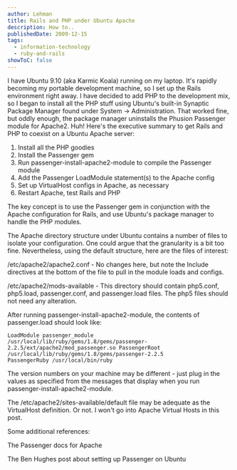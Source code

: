 ```yaml
---
author: Lehman
title: Rails and PHP under Ubuntu Apache
description: How to..
publishedDate: 2009-12-15
tags:
  - information-technology
  - ruby-and-rails
showToC: false
---
```


I have Ubuntu 9.10 (aka Karmic Koala) running on my laptop. It's rapidly becoming my portable development machine, so I set up the Rails environment right away. I have decided to add PHP to the development mix, so I began to install all the PHP stuff using Ubuntu's built-in Synaptic Package Manager found under System -> Administration. That worked fine, but oddly enough, the package manager uninstalls the Phusion Passenger module for Apache2. Huh! Here's the executive summary to get Rails and PHP to coexist on a Ubuntu Apache server:

1. Install all the PHP goodies
2. Install the Passenger gem
3. Run passenger-install-apache2-module to compile the Passenger module
4. Add the Passenger LoadModule statement(s) to the Apache config
5. Set up VirtualHost configs in Apache, as necessary
6. Restart Apache, test Rails and PHP

The key concept is to use the Passenger gem in conjunction with the Apache configuration for Rails, and use Ubuntu's package manager to handle the PHP modules.

The Apache directory structure under Ubuntu contains a number of files to isolate your configuration. One could argue that the granularity is a bit too fine. Nevertheless, using the default structure, here are the files of interest:

/etc/apache2/apache2.conf - No changes here, but note the Include directives at the bottom of the file to pull in the module loads and configs.

/etc/apache2/mods-available - This directory should contain php5.conf, php5.load, passenger.conf, and passenger.load files. The php5 files should not need any alteration.

After running passenger-install-apache2-module, the contents of passenger.load should look like:

```plaintext
LoadModule passenger_module /usr/local/lib/ruby/gems/1.8/gems/passenger-2.2.5/ext/apache2/mod_passenger.so PassengerRoot /usr/local/lib/ruby/gems/1.8/gems/passenger-2.2.5
PassengerRuby /usr/local/bin/ruby
```

The version numbers on your machine may be different - just plug in the values as specified from the messages that display when you run passenger-install-apache2-module.

The /etc/apache2/sites-available/default file may be adequate as the VirtualHost definition. Or not. I won't go into Apache Virtual Hosts in this post.

Some additional references:

The Passenger docs for Apache

The Ben Hughes post about setting up Passenger on Ubuntu

